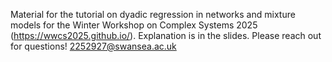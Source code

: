 Material for the tutorial on dyadic regression in networks and mixture models for the Winter Workshop on Complex Systems 2025 (https://wwcs2025.github.io/). Explanation is in the slides. Please reach out for questions! 2252927@swansea.ac.uk
